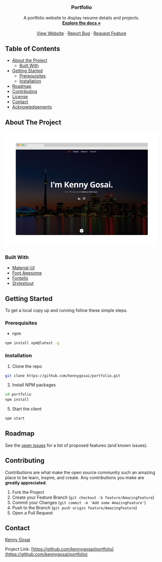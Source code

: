 
  <h3 align="center">Portfolio</h3>

  <p align="center">
    A portfolio website to display resume details and projects.
    <br />
    <a href="https://github.com/kennygosai/portfolio"><strong>Explore the docs »</strong></a>
    <br />
    <br />
    <a href="https://kennygosai.com/">View Website</a>
    ·
    <a href="https://github.com/kennygosai/portfolio/issues">Report Bug</a>
    ·
    <a href="https://github.com/kennygosai/portfolio/issues">Request Feature</a>
  </p>
</p>



<!-- TABLE OF CONTENTS -->
## Table of Contents

* [About the Project](#about-the-project)
  * [Built With](#built-with)
* [Getting Started](#getting-started)
  * [Prerequisites](#prerequisites)
  * [Installation](#installation)
* [Roadmap](#roadmap)
* [Contributing](#contributing)
* [License](#license)
* [Contact](#contact)
* [Acknowledgements](#acknowledgements)



<!-- ABOUT THE PROJECT -->
## About The Project

[![Product Name Screen Shot][product-screenshot]](https://kennygosai.com/)


### Built With

* [Material-UI](https://material-ui.com/)
* [Font Awesome](https://fontawesome.com/)
* [Fontello](http://fontello.com/)
* [Styleshout](https://www.styleshout.com/)



<!-- GETTING STARTED -->
## Getting Started

To get a local copy up and running follow these simple steps.

### Prerequisites
* npm
```sh
npm install npm@latest -g
```

### Installation
 
1. Clone the repo
```sh
git clone https://github.com/kennygosai/portfolio.git
```
2. Install NPM packages
```sh
cd portfolio
npm install
```
5. Start the client
```sh
npm start
```

<!-- ROADMAP -->
## Roadmap

See the [open issues](https://github.com/kennygosai/portfolio/issues) for a list of proposed features (and known issues).



<!-- CONTRIBUTING -->
## Contributing

Contributions are what make the open source community such an amazing place to be learn, inspire, and create. Any contributions you make are **greatly appreciated**.

1. Fork the Project
2. Create your Feature Branch (`git checkout -b feature/AmazingFeature`)
3. Commit your Changes (`git commit -m 'Add some AmazingFeature'`)
4. Push to the Branch (`git push origin feature/AmazingFeature`)
5. Open a Pull Request


<!-- CONTACT -->
## Contact

[Kenny Gosai](https://kennygosai.com/#contact)

Project Link: [https://github.com/kennygosai/portfolio](https://github.com/kennygosai/portfolio)



<!-- MARKDOWN LINKS & IMAGES -->
<!-- https://www.markdownguide.org/basic-syntax/#reference-style-links -->
[contributors-shield]: https://img.shields.io/github/contributors/othneildrew/Best-README-Template.svg?style=flat-square
[contributors-url]: https://github.com/kennygosai/portfolio/graphs/contributors
[forks-shield]: https://img.shields.io/github/forks/othneildrew/Best-README-Template.svg?style=flat-square
[forks-url]: https://github.com/kennygosai/portfolio/network/members
[stars-shield]: https://img.shields.io/github/stars/othneildrew/Best-README-Template.svg?style=flat-square
[stars-url]: https://github.com/kennygosai/portfolio/stargazers
[issues-shield]: https://img.shields.io/github/issues/othneildrew/Best-README-Template.svg?style=flat-square
[issues-url]: https://github.com/kennygosai/portfolio/issues
[linkedin-shield]: https://img.shields.io/badge/-LinkedIn-black.svg?style=flat-square&logo=linkedin&colorB=555
[linkedin-url]: https://www.linkedin.com/in/kenny-gosai-a27030187/
[product-screenshot]: images/screenshot.png